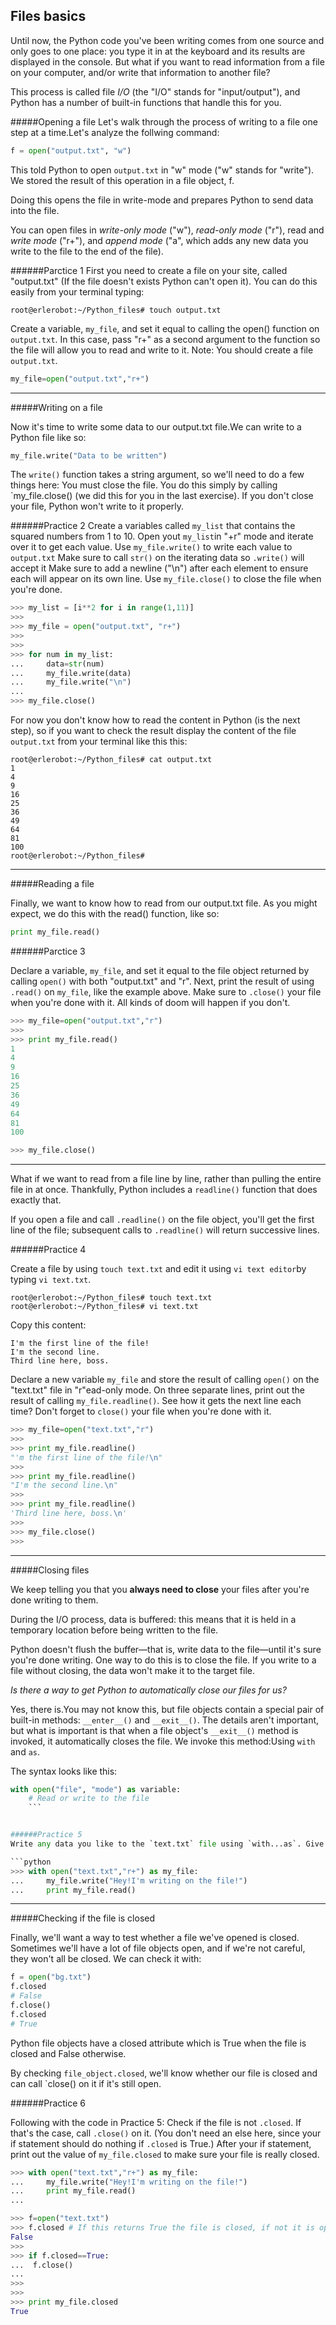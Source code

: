 ## Files basics

Until now, the Python code you've been writing comes from one source and only goes to one place: you type it in at the keyboard and its results are displayed in the console. But what if you want to read information from a file on your computer, and/or write that information to another file?

This process is called file *I/O* (the "I/O" stands for "input/output"), and Python has a number of built-in functions that handle this for you.

#####Opening a file
Let's walk through the process of writing to a file one step at a time.Let's analyze the follwing command:
```python
f = open("output.txt", "w")
```
This told Python to open `output.txt` in "w" mode ("w" stands for "write"). We stored the result of this operation in a file object, f.

Doing this opens the file in write-mode and prepares Python to send data into the file.

You can open files in *write-only mode* ("w"), *read-only mode* ("r"), read and *write mode* ("r+"), and *append mode* ("a", which adds any new data you write to the file to the end of the file).

######Parctice 1
First you need to create a file on your site, called "output.txt" (If the file doesn't exists Python can't open it). You can do this easily from your terminal typing:
```
root@erlerobot:~/Python_files# touch output.txt
```

Create a variable, `my_file`, and set it equal to calling the open() function on `output.txt`. In this case, pass "r+" as a second argument to the function so the file will allow you to read and write to it.
Note: You should create a file `output.txt`.
```python
my_file=open("output.txt","r+")
```
---
#####Writing on a file

Now it's time to write some data to our output.txt file.We can write to a Python file like so:
```python
my_file.write("Data to be written")
```
The `write()` function takes a string argument, so we'll need to do a few things here:
You must close the file. You do this simply by calling `my_file.close() (we did this for you in the last exercise). If you don't close your file, Python won't write to it properly.


######Practice 2
Create a variables called `my_list` that contains
the squared numbers from 1 to 10.
Open yout `my_list`in "+r" mode and iterate over it to get each value.
Use `my_file.write()` to write each value to `output.txt`
Make sure to call `str()` on the iterating data so `.write()` will accept it
Make sure to add a newline ("\n") after each element to ensure each will appear on its own line.
Use `my_file.close()` to close the file when you're done.

```python
>>> my_list = [i**2 for i in range(1,11)]
>>>
>>> my_file = open("output.txt", "r+")
>>>
>>>
>>> for num in my_list:
...     data=str(num)
...     my_file.write(data)
...     my_file.write("\n")
...
>>> my_file.close()
```
For now you don't know how to read the content in Python (is the next step), so if you  want to check the result display the content of the file  `output.txt` from your terminal like this this:
```
root@erlerobot:~/Python_files# cat output.txt
1
4
9
16
25
36
49
64
81
100
root@erlerobot:~/Python_files#
```
---

#####Reading a file

Finally, we want to know how to read from our output.txt file. As you might expect, we do this with the read() function, like so:
```python
print my_file.read()
```

######Parctice 3

Declare a variable, `my_file`, and set it equal to the file object returned by calling `open()` with both "output.txt" and "r".
Next, print the result of using `.read()` on `my_file`, like the example above.
Make sure to `.close()` your file when you're done with it. All kinds of doom will happen if you don't.
```python
>>> my_file=open("output.txt","r")
>>>
>>> print my_file.read()
1
4
9
16
25
36
49
64
81
100

>>> my_file.close()
```

---

What if we want to read from a file line by line, rather than pulling the entire file in at once. Thankfully, Python includes a `readline()` function that does exactly that.

If you open a file and call `.readline()` on the file object, you'll get the first line of the file; subsequent calls to `.readline()` will return successive lines.

######Practice 4

Create a file by using `touch text.txt` and edit it using `vi text editor`by typing `vi text.txt`.
```
root@erlerobot:~/Python_files# touch text.txt
root@erlerobot:~/Python_files# vi text.txt
```
Copy this content:

```
I'm the first line of the file!
I'm the second line.
Third line here, boss.
```

Declare a new variable `my_file` and store the result of calling `open()` on the "text.txt" file in "r"ead-only mode.
On three separate lines, print out the result of calling `my_file.readline()`. See how it gets the next line each time?
Don't forget to `close()` your file when you're done with it.

```python
>>> my_file=open("text.txt","r")
>>>
>>> print my_file.readline()
"'m the first line of the file!\n"
>>>
>>> print my_file.readline()
"I'm the second line.\n"
>>>
>>> print my_file.readline()
'Third line here, boss.\n'
>>>
>>> my_file.close()
>>>
```
---
#####Closing files

We keep telling you that you **always need to close** your files after you're done writing to them.

During the I/O process, data is buffered: this means that it is held in a temporary location before being written to the file.

Python doesn't flush the buffer—that is, write data to the file—until it's sure you're done writing. One way to do this is to close the file. If you write to a file without closing, the data won't make it to the target file.

*Is there a way to get Python to automatically close our files for us?*

Yes, there is.You may not know this, but file objects contain a special pair of built-in methods: `__enter__()` and `__exit__()`. The details aren't important, but what is important is that when a file object's `__exit__()` method is invoked, it automatically closes the file. We invoke this method:Using `with` and `as`.

The syntax looks like this:
```python
with open("file", "mode") as variable:
    # Read or write to the file
    ```


######Practice 5
Write any data you like to the `text.txt` file using `with...as`. Give your file object the usual name: `my_file.

```python
>>> with open("text.txt","r+") as my_file:
...     my_file.write("Hey!I'm writing on the file!")
...     print my_file.read()
```

---

#####Checking if the file is closed

Finally, we'll want a way to test whether a file we've opened is closed. Sometimes we'll have a lot of file objects open, and if we're not careful, they won't all be closed. We can check it with:

```python
f = open("bg.txt")
f.closed
# False
f.close()
f.closed
# True
```
Python file objects have a closed attribute which is True when the file is closed and False otherwise.

By checking `file_object.closed`, we'll know whether our file is closed and can call `close() on it if it's still open.

######Practice 6

Following with the code in Practice 5:
Check if the file is not `.closed`.
If that's the case, call `.close()` on it.
(You don't need an else here, since your if statement should do nothing if `.closed` is True.)
After your if statement, print out the value of `my_file.closed` to make sure your file is really closed.
```python
>>> with open("text.txt","r+") as my_file:
...     my_file.write("Hey!I'm writing on the file!")
...     print my_file.read()
...

>>> f=open("text.txt")
>>> f.closed # If this returns True the file is closed, if not it is opened.
False
>>>
>>> if f.closed==True:
...  f.close()
...
>>>
>>>
>>> print my_file.closed
True
```


